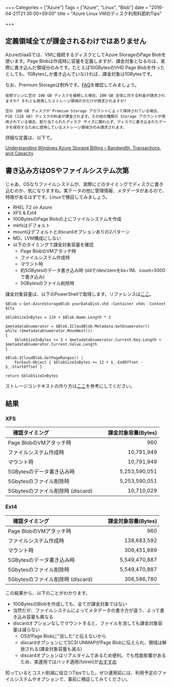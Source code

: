 +++
Categories = ["Azure"]
Tags = ["Azure", "Linux", "Blob"]
date = "2016-04-21T21:30:00+09:00"
title = "Azure Linux VMのディスク利用料節約Tips"

+++

## 定義領域全てが課金されるわけではありません
AzureのIaaSでは、VMに接続するディスクとしてAzure StorageのPage Blobを使います。Page Blobは作成時に容量を定義しますが、課金対象となるのは、実際に書き込んだ領域分のみです。たとえば10GBytesのVHD Page Blobを作ったとしても、1GBytesしか書き込んでいなければ、課金対象は1GBytesです。

なお、Premium Storageは例外です。[FAQ](https://azure.microsoft.com/ja-jp/pricing/details/storage/)を確認してみましょう。

    仮想マシンに空の 100 GB ディスクを接続した場合、100 GB 全体に対する料金が請求されますか? それとも使用したストレージ領域の分だけが請求されますか?
    
    空の 100 GB ディスクが Premium Storage アカウントによって保持されている場合、P10 (128 GB) ディスクの料金が課金されます。その他の種類の Storage アカウントが使用されている場合、割り当てられたディスク サイズに関わらず、ディスクに書き込まれたデータを保存するために使用しているストレージ領域分のみ請求されます。

詳細な定義は、以下で。

[Understanding Windows Azure Storage Billing – Bandwidth, Transactions, and Capacity](https://blogs.msdn.microsoft.com/windowsazurestorage/2010/07/08/understanding-windows-azure-storage-billing-bandwidth-transactions-and-capacity/)
    
## 書き込み方はOSやファイルシステム次第
じゃあ、OSなりファイルシステムが、実際にどのタイミングでディスクに書き込むのか、気になりますね。実データの他に管理情報、メタデータがあるので、特徴があるはずです。Linuxで検証してみましょう。

* RHEL 7.2 on Azure
* XFS & Ext4
* 10GBytesのPage Blobの上にファイルシステムを作成
* mkfsはデフォルト
* mountはデフォルトとdiscardオプションありの2パターン
* MD、LVM構成にしない
* 以下のタイミングで課金対象容量を確認
    * Page BlobのVMアタッチ時
    * ファイルシステム作成時
    * マウント時
    * 約5GBytesのデータ書き込み時 (ddで/dev/zeroをbs=1M、count=5000で書き込み)
    * 5GBytesのファイル削除時

課金対象容量は、以下のPowerShellで取得します。リファレンスは[ここ](https://gallery.technet.microsoft.com/scriptcenter/Get-Billable-Size-of-32175802)。

    $Blob = Get-AzureStorageBlob yourDataDisk.vhd -Container vhds -Context $Ctx

    $blobSizeInBytes = 124 + $Blob.Name.Length * 2
 
    $metadataEnumerator = $Blob.ICloudBlob.Metadata.GetEnumerator()
    while ($metadataEnumerator.MoveNext())
    {
        $blobSizeInBytes += 3 + $metadataEnumerator.Current.Key.Length + $metadataEnumerator.Current.Value.Length
    }

    $Blob.ICloudBlob.GetPageRanges() | 
        ForEach-Object { $blobSizeInBytes += 12 + $_.EndOffset - $_.StartOffset }

    return $blobSizeInBytes

ストレージコンテキストの作り方は[ここ](https://azure.microsoft.com/ja-jp/documentation/articles/storage-powershell-guide-full/)を参考にしてください。


## 結果
### XFS
|　確認タイミング　|　課金対象容量(Bytes)　|
|  :-----------  |  ------------:  |
|Page BlobのVMアタッチ時|960|
|ファイルシステム作成時|10,791,949|
|マウント時|10,791,949|
|5GBytesのデータ書き込み時|5,253,590,051|
|5Gbytesのファイル削除時|5,253,590,051|
|5Gbytesのファイル削除時 (discard)|10,710,029|

### Ext4
|　確認タイミング　|　課金対象容量(Bytes)　|
|  :-----------  |  ------------:  |
|Page BlobのVMアタッチ時|960|
|ファイルシステム作成時|138,683,592|
|マウント時|306,451,689|
|5GBytesのデータ書き込み時|5,549,470,887|
|5Gbytesのファイル削除時|5,549,470,887|
|5Gbytesのファイル削除時 (discard)|306,586,780|


この結果から、以下のことがわかります。

* 10GBytesのBlobを作成しても、全てが課金対象ではない
* 当然だが、ファイルシステムによってメタデータの書き方が違う、よって書き込み容量も異なる
* discardオプションなしでマウントすると、ファイルを消しても課金対象容量は減らない
    * OSがPage Blobに"消した"と伝えないから
    * discardオプションにてSCSI UNMAPがPage Blobに伝えられ、領域は解放される(課金対象容量も減る)
    * discardオプションはリアルタイムであるため便利。でも性能影響があるため、実運用ではバッチ適用(fstrim)が[おすすめ](https://access.redhat.com/documentation/ja-JP/Red_Hat_Enterprise_Linux/7/html/Storage_Administration_Guide/ch02s05.html)

    
知っているとコスト削減に役立つTipsでした。ぜひ運用前には、利用予定のファイルシステムやオプションで、事前に検証してみてください。